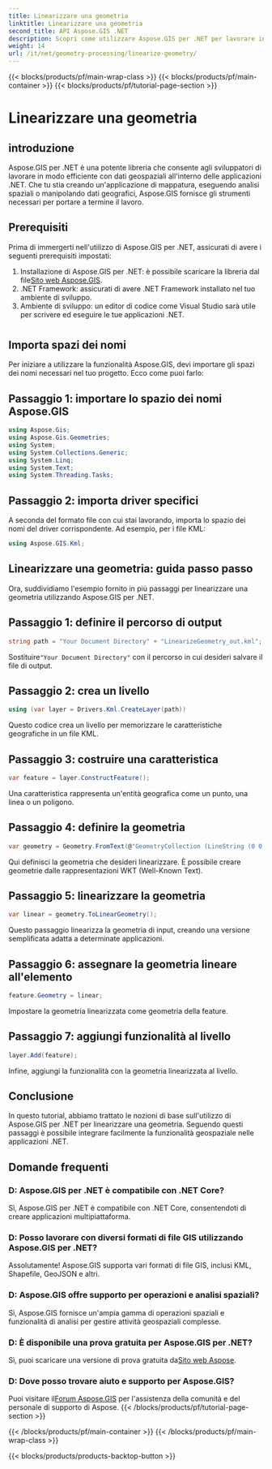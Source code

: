 ```yaml
---
title: Linearizzare una geometria
linktitle: Linearizzare una geometria
second_title: API Aspose.GIS .NET
description: Scopri come utilizzare Aspose.GIS per .NET per lavorare in modo efficiente con dati geospaziali, eseguire analisi spaziali e manipolare la geografia all'interno delle tue applicazioni .NET.
weight: 14
url: /it/net/geometry-processing/linearize-geometry/
---
```


{{< blocks/products/pf/main-wrap-class >}}
{{< blocks/products/pf/main-container >}}
{{< blocks/products/pf/tutorial-page-section >}}

# Linearizzare una geometria

## introduzione
Aspose.GIS per .NET è una potente libreria che consente agli sviluppatori di lavorare in modo efficiente con dati geospaziali all'interno delle applicazioni .NET. Che tu stia creando un'applicazione di mappatura, eseguendo analisi spaziali o manipolando dati geografici, Aspose.GIS fornisce gli strumenti necessari per portare a termine il lavoro.
## Prerequisiti
Prima di immergerti nell'utilizzo di Aspose.GIS per .NET, assicurati di avere i seguenti prerequisiti impostati:
1. Installazione di Aspose.GIS per .NET: è possibile scaricare la libreria dal file[Sito web Aspose.GIS](https://releases.aspose.com/gis/net/).
2. .NET Framework: assicurati di avere .NET Framework installato nel tuo ambiente di sviluppo.
3. Ambiente di sviluppo: un editor di codice come Visual Studio sarà utile per scrivere ed eseguire le tue applicazioni .NET.
#
## Importa spazi dei nomi
Per iniziare a utilizzare la funzionalità Aspose.GIS, devi importare gli spazi dei nomi necessari nel tuo progetto. Ecco come puoi farlo:
## Passaggio 1: importare lo spazio dei nomi Aspose.GIS
```csharp
using Aspose.Gis;
using Aspose.Gis.Geometries;
using System;
using System.Collections.Generic;
using System.Linq;
using System.Text;
using System.Threading.Tasks;
```
## Passaggio 2: importa driver specifici
A seconda del formato file con cui stai lavorando, importa lo spazio dei nomi del driver corrispondente. Ad esempio, per i file KML:
```csharp
using Aspose.GIS.Kml;
```
## Linearizzare una geometria: guida passo passo
Ora, suddividiamo l'esempio fornito in più passaggi per linearizzare una geometria utilizzando Aspose.GIS per .NET.
## Passaggio 1: definire il percorso di output
```csharp
string path = "Your Document Directory" + "LinearizeGeometry_out.kml";
```
 Sostituire`"Your Document Directory"` con il percorso in cui desideri salvare il file di output.
## Passaggio 2: crea un livello
```csharp
using (var layer = Drivers.Kml.CreateLayer(path))
```
Questo codice crea un livello per memorizzare le caratteristiche geografiche in un file KML.
## Passaggio 3: costruire una caratteristica
```csharp
var feature = layer.ConstructFeature();
```
Una caratteristica rappresenta un'entità geografica come un punto, una linea o un poligono.
## Passaggio 4: definire la geometria
```csharp
var geometry = Geometry.FromText(@"GeometryCollection (LineString (0 0, 1 1, 2 0),CompoundCurve ((4 0, 5 1), CircularString (5 1, 6 2, 7 1)))");
```
Qui definisci la geometria che desideri linearizzare. È possibile creare geometrie dalle rappresentazioni WKT (Well-Known Text).
## Passaggio 5: linearizzare la geometria
```csharp
var linear = geometry.ToLinearGeometry();
```
Questo passaggio linearizza la geometria di input, creando una versione semplificata adatta a determinate applicazioni.
## Passaggio 6: assegnare la geometria lineare all'elemento
```csharp
feature.Geometry = linear;
```
Impostare la geometria linearizzata come geometria della feature.
## Passaggio 7: aggiungi funzionalità al livello
```csharp
layer.Add(feature);
```
Infine, aggiungi la funzionalità con la geometria linearizzata al livello.

## Conclusione
In questo tutorial, abbiamo trattato le nozioni di base sull'utilizzo di Aspose.GIS per .NET per linearizzare una geometria. Seguendo questi passaggi è possibile integrare facilmente la funzionalità geospaziale nelle applicazioni .NET.
## Domande frequenti
### D: Aspose.GIS per .NET è compatibile con .NET Core?
Sì, Aspose.GIS per .NET è compatibile con .NET Core, consentendoti di creare applicazioni multipiattaforma.
### D: Posso lavorare con diversi formati di file GIS utilizzando Aspose.GIS per .NET?
Assolutamente! Aspose.GIS supporta vari formati di file GIS, inclusi KML, Shapefile, GeoJSON e altri.
### D: Aspose.GIS offre supporto per operazioni e analisi spaziali?
Sì, Aspose.GIS fornisce un'ampia gamma di operazioni spaziali e funzionalità di analisi per gestire attività geospaziali complesse.
### D: È disponibile una prova gratuita per Aspose.GIS per .NET?
 Sì, puoi scaricare una versione di prova gratuita da[Sito web Aspose](https://releases.aspose.com/).
### D: Dove posso trovare aiuto e supporto per Aspose.GIS?
 Puoi visitare il[Forum Aspose.GIS](https://forum.aspose.com/c/gis/33) per l'assistenza della comunità e del personale di supporto di Aspose.
{{< /blocks/products/pf/tutorial-page-section >}}

{{< /blocks/products/pf/main-container >}}
{{< /blocks/products/pf/main-wrap-class >}}

{{< blocks/products/products-backtop-button >}}
